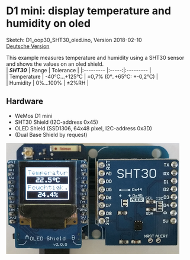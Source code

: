 # D1 mini: display temperature and humidity on oled
Sketch: D1_oop30_SHT30_oled.ino, Version 2018-02-10   
[Deutsche Version](./LIESMICH.md "Deutsche Version")   

This example measures temperature and humidity using a SHT30 sensor and shows the values on an oled shield.   
| ___SHT30___ | Range | Tolerance |
|:--------- |:-----:|:--------- |   
| Temperature | -40&deg;C...+125&deg;C | &#x00B1;0,7% (0&deg;..+65&deg;C: +-0,2&deg;C) |   
| Humidity    | 0%...100% | &#x00B1;2%RH |   

## Hardware
* WeMos D1 mini
* SHT30 Shield (I2C-address 0x45)
* OLED Shield  (SSD1306, 64x48 pixel, I2C-address 0x3D)
* (Dual Base Shield by request)

![D1mini SHT30 shield](./images/D1_SHT30_dual.png "D1mini with SHT30 and OLED shield")
